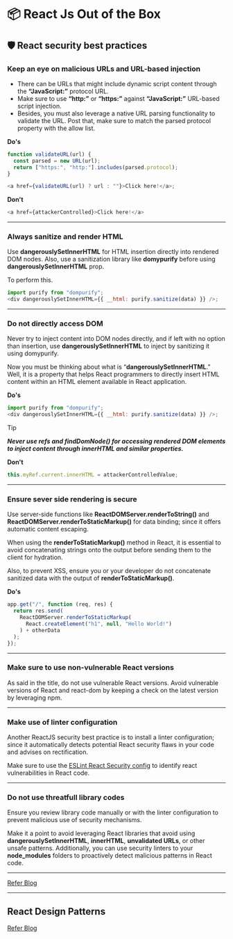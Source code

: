# 📦 React Js Out of the Box

## 🛡️ React security best practices

### Keep an eye on malicious URLs and URL-based injection

- There can be URLs that might include dynamic script content through the **“JavaScript:”** protocol URL.
- Make sure to use **“http:”** or **“https:”** against **“JavaScript:”** URL-based script injection.
- Besides, you must also leverage a native URL parsing functionality to validate the URL. Post that, make sure to match the parsed protocol property with the allow list.

**Do's**

```javascript
function validateURL(url) {
  const parsed = new URL(url);
  return ["https:", "http:"].includes(parsed.protocol);
}

<a href={validateURL(url) ? url : ""}>Click here!</a>;
```

**Don't**

```javascript
<a href={attackerControlled}>Click here!</a>
```

---

### Always sanitize and render HTML

Use **dangerouslySetInnerHTML** for HTML insertion directly into rendered DOM nodes. Also, use a sanitization library like **domypurify** before using **dangerouslySetInnerHTML** prop.

To perform this.

```javascript
import purify from "dompurify";
<div dangerouslySetInnerHTML={{ __html: purify.sanitize(data) }} />;
```

---

### Do not directly access DOM

Never try to inject content into DOM nodes directly, and if left with no option than insertion, use **dangerouslySetInnerHTML** to inject by sanitizing it using domypurify.

Now you must be thinking about what is “**dangerouslySetInnerHTML**.”
Well, it is a property that helps React programmers to directly insert HTML content within an HTML element available in React application.

**Do's**

```javascript
import purify from "dompurify";
<div dangerouslySetInnerHTML={{ __html: purify.sanitize(data) }} />;
```

> [!TIP]
>
> **_Never use refs and findDomNode() for accessing rendered DOM elements to inject content through innerHTML and similar properties._**

**Don't**

```javascript
this.myRef.current.innerHTML = attackerControlledValue;
```

---

### Ensure sever side rendering is secure

Use server-side functions like **ReactDOMServer.renderToString()** and **ReactDOMServer.renderToStaticMarkup()** for data binding; since it offers automatic content escaping.

When using the **renderToStaticMarkup()** method in React, it is essential to avoid concatenating strings onto the output before sending them to the client for hydration.

Also, to prevent XSS, ensure you or your developer do not concatenate sanitized data with the output of **renderToStaticMarkup()**.

**Do's**

```javascript
app.get("/", function (req, res) {
  return res.send(
    ReactDOMServer.renderToStaticMarkup(
      React.createElement("h1", null, "Hello World!")
    ) + otherData
  );
});
```

---

### Make sure to use non-vulnerable React versions

As said in the title, do not use vulnerable React versions. Avoid vulnerable versions of React and react-dom by keeping a check on the latest version by leveraging npm.

---

### Make use of linter configuration

Another ReactJS security best practice is to install a linter configuration; since it automatically detects potential React security flaws in your code and advises on rectification.

Make sure to use the [ESLint React Security config](https://github.com/snyk-labs/eslint-config-react-security/) to identify react vulnerabilities in React code.

---

### Do not use threatfull library codes

Ensure you review library code manually or with the linter configuration to prevent malicious use of security mechanisms.

Make it a point to avoid leveraging React libraries that avoid using **dangerouslySetInnerHTML**, **innerHTML**, **unvalidated URLs**, or other unsafe patterns. Additionally, you can use security linters to your **node_modules** folders to proactively detect malicious patterns in React code.

---

[Refer Blog](https://www.bacancytechnology.com/blog/react-security-solutions)

---

## React Design Patterns

[Refer Blog](https://www.bacancytechnology.com/blog/react-design-patterns)

